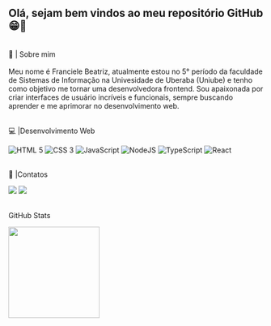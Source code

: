 ## Olá, sejam bem vindos ao meu repositório GitHub 😁👋

<br>📜 | Sobre mim</br>
<br>Meu nome é Franciele Beatriz, atualmente estou no 5° período da faculdade de Sistemas de Informação na Univesidade de Uberaba (Uniube) e tenho como objetivo me tornar uma desenvolvedora frontend. Sou apaixonada por criar interfaces de usuário incríveis e funcionais, sempre buscando aprender e me aprimorar no desenvolvimento web.</br>

<br>💻 |Desenvolvimento Web</br>
<div style="display: inline_block">
    <img align="center" src="https://img.shields.io/badge/HTML-239120?style=for-the-badge&logo=html5&logoColor=black" alt="HTML 5"/>
    <img align="center" src="https://img.shields.io/badge/CSS3-1572B6?style=for-the-badge&logo=css3&logoColor=black" alt="CSS 3"/>
    <img align="center" src="https://img.shields.io/badge/JavaScript-323330?style=for-the-badge&logo=javascript&logoColor=F7DF1E" alt="JavaScript"/>
    <img align="center" src="https://img.shields.io/badge/node.js-6DA55F?style=for-the-badge&logo=node.js&logoColor=white" alt="NodeJS">
    <img align="center" src="https://img.shields.io/badge/typescript-%23007ACC.svg?style=for-the-badge&logo=typescript&logoColor=white" alt="TypeScript">
    <img align="center" src="https://img.shields.io/badge/react-%2320232a.svg?style=for-the-badge&logo=react&logoColor=%2361DAFB" alt="React">
</div>

<br>📱 |Contatos</br>
<div>
<a href = "mailto:francielebeatrizcosta20@gmail.com"><img loading="lazy" src="https://img.shields.io/badge/Gmail-D14836?style=for-the-badge&logo=gmail&logoColor=white" target="_blank"></a>
<a href="https://www.linkedin.com/in/franciele-beatriz-53a2422b9/" target="_blank"><img loading="lazy" src="https://img.shields.io/badge/-LinkedIn-%230077B5?style=for-the-badge&logo=linkedin&logoColor=white" target="_blank"></a>   
</div>

<br>GitHub Stats</br>
<div>
<a href="https://github.com/francieleBeatriz">
<img loading="lazy" height="180em" src="https://github-readme-stats.vercel.app/api/top-langs/?username=francieleBeatriz&layout=compact&langs_count=7&theme=dracula"/>
</div>
